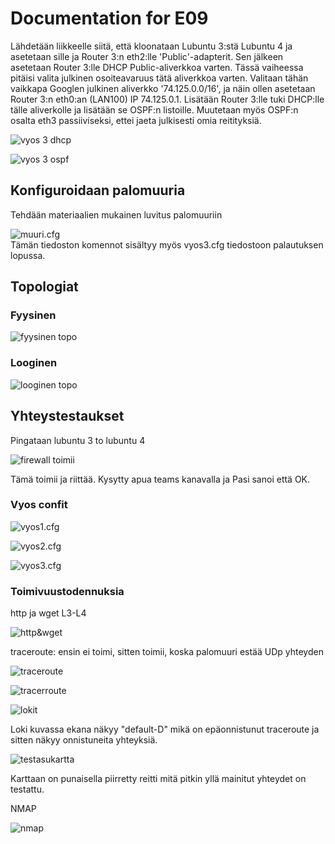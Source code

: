 # Documentation for E09

Lähdetään liikkeelle siitä, että kloonataan Lubuntu 3:stä Lubuntu 4 ja asetetaan sille ja Router 3:n eth2:lle 'Public'-adapterit. Sen jälkeen asetetaan Router 3:lle DHCP Public-aliverkkoa varten. Tässä vaiheessa pitäisi valita julkinen osoiteavaruus tätä aliverkkoa varten. Valitaan tähän vaikkapa Googlen julkinen aliverkko '74.125.0.0/16', ja näin ollen asetetaan Router 3:n eth0:an (LAN100) IP 74.125.0.1. Lisätään Router 3:lle tuki DHCP:lle tälle aliverkolle ja lisätään se OSPF:n listoille. Muutetaan myös OSPF:n osalta eth3 passiiviseksi, ettei jaeta julkisesti omia reitityksiä.

![vyos 3 dhcp](./E09/vyos3dhcp.png)

![vyos 3 ospf](./E09/vyos3ospf.png)

## Konfiguroidaan palomuuria

Tehdään materiaalien mukainen luvitus palomuuriin

![muuri.cfg](./E09/firewall.cfg) </br> Tämän tiedoston komennot sisältyy myös vyos3.cfg tiedostoon palautuksen lopussa.

## Topologiat

### Fyysinen

![fyysinen topo](./E09/fyysinentopo.png)

### Looginen

![looginen topo](./E09/looginentopo.png)

## Yhteystestaukset

Pingataan lubuntu 3 to lubuntu 4

![firewall toimii](./E09/L3toL4.png)

Tämä toimii ja riittää. Kysytty apua teams kanavalla ja Pasi sanoi että OK.

### Vyos confit

![vyos1.cfg](./E09/vyos1.cfg)

![vyos2.cfg](./E09/vyos2.cfg)

![vyos3.cfg](./E09/vyos3.cfg)

### Toimivuustodennuksia

http ja wget L3-L4

![http&wget](./E09/httptoimii.png)

traceroute: ensin ei toimi, sitten toimii, koska palomuuri estää UDp yhteyden

![traceroute](./E09/tracerouteeitoimi.png)

![tracerroute](./E09/traceroutetoimii.png)

![lokit](./E09/vyos3logs.png)

Loki kuvassa ekana näkyy "default-D" mikä on epäonnistunut traceroute ja sitten näkyy onnistuneita yhteyksiä.

![testasukartta](./E09/testauspiirros.png)

Karttaan on punaisella piirretty reitti mitä pitkin yllä mainitut yhteydet on testattu.

NMAP

![nmap](./E09/nmap.png)

